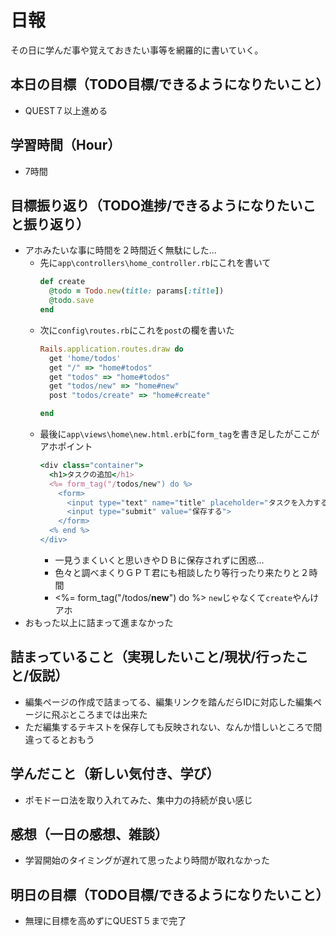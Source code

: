 # 日報
その日に学んだ事や覚えておきたい事等を網羅的に書いていく。
## 本日の目標（TODO目標/できるようになりたいこと）
- QUEST７以上進める
## 学習時間（Hour）
- 7時間
## 目標振り返り（TODO進捗/できるようになりたいこと振り返り）
- アホみたいな事に時間を２時間近く無駄にした...
  - 先に`app\controllers\home_controller.rb`にこれを書いて
    ```rb
    def create
      @todo = Todo.new(title: params[:title])
      @todo.save
    end
    ```
  - 次に`config\routes.rb`にこれを`post`の欄を書いた
    ```rb
    Rails.application.routes.draw do
      get 'home/todos'
      get "/" => "home#todos"
      get "todos" => "home#todos"
      get "todos/new" => "home#new"
      post "todos/create" => "home#create"

    end
    ```
  - 最後に`app\views\home\new.html.erb`に`form_tag`を書き足したがここがアホポイント
    ```rb
    <div class="container">
      <h1>タスクの追加</h1>
      <%= form_tag("/todos/new") do %>
        <form>
          <input type="text" name="title" placeholder="タスクを入力する">
          <input type="submit" value="保存する">
        </form>
      <% end %>
    </div>
    ```
    - 一見うまくいくと思いきやＤＢに保存されずに困惑...
    - 色々と調べまくりＧＰＴ君にも相談したり等行ったり来たりと２時間
    - <%= form_tag("/todos/**new**") do %> `new`じゃなくて`create`やんけアホ
- おもった以上に詰まって進まなかった
## 詰まっていること（実現したいこと/現状/行ったこと/仮説）
- 編集ページの作成で詰まってる、編集リンクを踏んだらIDに対応した編集ページに飛ぶところまでは出来た
- ただ編集するテキストを保存しても反映されない、なんか惜しいところで間違ってるとおもう
## 学んだこと（新しい気付き、学び）
- ポモドーロ法を取り入れてみた、集中力の持続が良い感じ
## 感想（一日の感想、雑談）
- 学習開始のタイミングが遅れて思ったより時間が取れなかった
## 明日の目標（TODO目標/できるようになりたいこと）
- 無理に目標を高めずにQUEST５まで完了